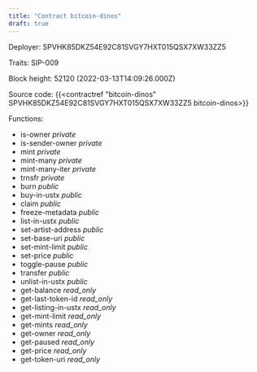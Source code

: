 ```yaml
---
title: "Contract bitcoin-dinos"
draft: true
---
```

Deployer: SPVHK85DKZ54E92C81SVGY7HXT015QSX7XW33ZZ5

Traits:
SIP-009 



Block height: 52120 (2022-03-13T14:09:26.000Z)

Source code: {{<contractref "bitcoin-dinos" SPVHK85DKZ54E92C81SVGY7HXT015QSX7XW33ZZ5 bitcoin-dinos>}}

Functions:

* is-owner _private_
* is-sender-owner _private_
* mint _private_
* mint-many _private_
* mint-many-iter _private_
* trnsfr _private_
* burn _public_
* buy-in-ustx _public_
* claim _public_
* freeze-metadata _public_
* list-in-ustx _public_
* set-artist-address _public_
* set-base-uri _public_
* set-mint-limit _public_
* set-price _public_
* toggle-pause _public_
* transfer _public_
* unlist-in-ustx _public_
* get-balance _read_only_
* get-last-token-id _read_only_
* get-listing-in-ustx _read_only_
* get-mint-limit _read_only_
* get-mints _read_only_
* get-owner _read_only_
* get-paused _read_only_
* get-price _read_only_
* get-token-uri _read_only_
